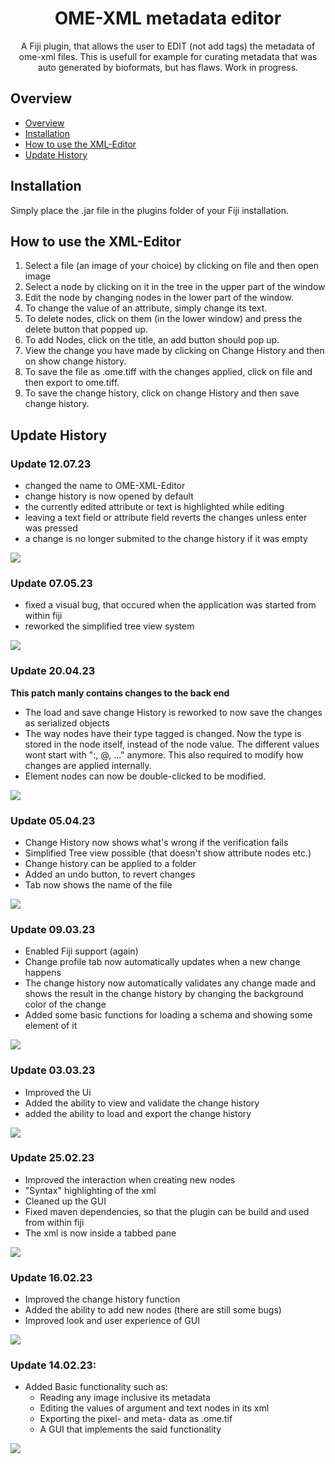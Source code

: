 <div align="center">

# OME-XML metadata editor

A Fiji plugin, that allows the user to EDIT (not add tags) the metadata of ome-xml files. This is usefull for example for curating metadata that was auto generated
by bioformats, but has flaws. Work in progress.

</div>

## Overview

- [Overview](#overview)
- [Installation](#installation)
- [How to use the XML-Editor](#how-to-use-the-xml-editor)
- [Update History](#Update-History)

## Installation

Simply place the .jar file in the plugins folder of your Fiji installation.

## How to use the XML-Editor

1. Select a file (an image of your choice) by clicking on file and then open image
2. Select a node by clicking on it in the tree in the upper part of the window
3. Edit the node by changing nodes in the lower part of the window.
4. To change the value of an attribute, simply change its text.
5. To delete nodes, click on them (in the lower window) and press the delete button that popped up.
6. To add Nodes, click on the title, an add button should pop up.
7. View the change you have made by clicking on Change History and then on show change history.
8. To save the file as .ome.tiff with the changes applied, click on file and then export to ome.tiff.
9. To save the change history, click on change History and then save change history.

## Update History

### Update 12.07.23

- changed the name to OME-XML-Editor
- change history is now opened by default
- the currently edited attribute or text is highlighted while editing
- leaving a text field or attribute field reverts the changes unless enter was pressed
- a change is no longer submited to the change history if it was empty

![](old_versions/updateImges/OME_XML_Editor_12_07_23.png)

### Update 07.05.23

- fixed a visual bug, that occured when the application was started from within fiji
- reworked the simplified tree view system

![](old_versions/updateImges/XML_Editor_07_05_23.png)

### Update 20.04.23

**This patch manly contains changes to the back end**

- The load and save change History is reworked to now save the changes as serialized objects
- The way nodes have their type tagged is changed. Now the type is stored in the node itself,
instead of the node value. The different values wont start with ":, @, ..." anymore. This also
required to modify how changes are applied internally.
- Element nodes can now be double-clicked to be modified.

![](old_versions/updateImges/XML_Editor_20_04_23.png)

### Update 05.04.23

- Change History now shows what's wrong if the verification fails
- Simplified Tree view possible (that doesn't show attribute nodes etc.)
- Change history can be applied to a folder
- Added an undo button, to revert changes
- Tab now shows the name of the file

![](old_versions/updateImges/XML_Editor_05_04_23.png)

### Update 09.03.23

- Enabled Fiji support (again)
- Change profile tab now automatically updates when a new change happens
- The change history now automatically validates any change made and shows the result in the change history by changing the background color of the change
- Added some basic functions for loading a schema and showing some element of it

![](old_versions/updateImges/XML_Editor_09_03_23.png)

### Update 03.03.23

- Improved the Ui
- Added the ability to view and validate the change history
- added the ability to load and export the change history

![](old_versions/updateImges/XML_Editor_03_03_23.png)

### Update 25.02.23

- Improved the interaction when creating new nodes
- "Syntax" highlighting of the xml
- Cleaned up the GUI
- Fixed maven dependencies, so that the plugin can be build and used from within fiji
- The xml is now inside a tabbed pane

![](old_versions/updateImges/XML_Editor_25_02_23.png)

### Update 16.02.23

- Improved the change history function
- Added the ability to add new nodes (there are still some bugs)
- Improved look and user experience of GUI

![](old_versions/updateImges/XML_Editor_16_02_23.png)

### Update 14.02.23:

- Added Basic functionality such as:
  - Reading any image inclusive its metadata
  - Editing the values of argument and text nodes in its xml
  - Exporting the pixel- and meta- data as .ome.tif
  - A GUI that implements the said functionality

![](old_versions/updateImges/XML_Editor_14_02_23.png)

